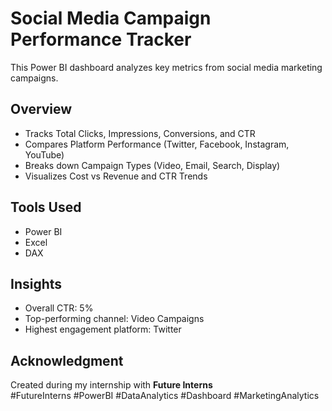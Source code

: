 # Social Media Campaign Performance Tracker
This Power BI dashboard analyzes key metrics from social media marketing campaigns.

## Overview
- Tracks Total Clicks, Impressions, Conversions, and CTR
- Compares Platform Performance (Twitter, Facebook, Instagram, YouTube)
- Breaks down Campaign Types (Video, Email, Search, Display)
- Visualizes Cost vs Revenue and CTR Trends

## Tools Used
- Power BI
- Excel
- DAX

## Insights
- Overall CTR: 5%
- Top-performing channel: Video Campaigns
- Highest engagement platform: Twitter

## Acknowledgment
Created during my internship with **Future Interns**  
#FutureInterns #PowerBI #DataAnalytics #Dashboard #MarketingAnalytics
